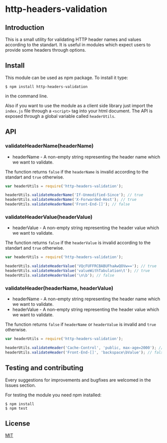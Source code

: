 # http-headers-validation
## Introduction

This is a small utility for validating HTTP header names and values according to the
standart. It is useful in modules which expect users to provide some headers through options.

## Install

This module can be used as npm package. To install it type:
```
$ npm install http-headers-validation
```
in the command line.

Also if you want to use the module as a client side library just import the `index.js`
file through a `<script>` tag into your html document. The API is exposed through a global
variable called `headerUtils`.

## API

### validateHeaderName(headerName)

* headerName - A non-empty string representing the header name which we want to validate.

The function returns `false` if the `headerName` is invalid according to the standart and
`true` otherwise.

```js
var headerUtils = require('http-headers-validation');

headerUtils.validateHeaderName('If-Unmodified-Since'); // true
headerUtils.validateHeaderName('X-Forwarded-Host'); // true
headerUtils.validateHeaderName('Front-End-[]'); // false
```

### validateHeaderValue(headerValue)

* headerValue - A non-empty string representing the header value which we want to validate.

The function returns `false` if the `headerValue` is invalid according to the standart and
`true` otherwise.
```js
var headerUtils = require('http-headers-validation');

headerUtils.validateHeaderValue('VQcFUFFRCBABUFhaAwQOVw=='); // true
headerUtils.validateHeaderValue('valueWithTabulation\t'); // true
headerUtils.validateHeaderValue('\n\b'); // false
```

### validateHeader(headerName, headerValue)

* headerName - A non-empty string representing the header name which we want to validate.
* headerValue - A non-empty string representing the header value which we want to validate.

The function returns `false` if `headerName` or `headerValue` is invalid and `true` otherwise.
```js
var headerUtils = require('http-headers-validation');

headerUtils.validateHeader('Cache-Control', 'public, max-age=2000'); // true
headerUtils.validateHeader('Front-End-[]', 'backspace\bValue'); // false
```

## Testing and contributing

Every suggestions for improvements and bugfixes are welcomed in the Issues section.

For testing the module you need npm installed:
```
$ npm install
$ npm test
```

## License

[MIT](LICENSE)

